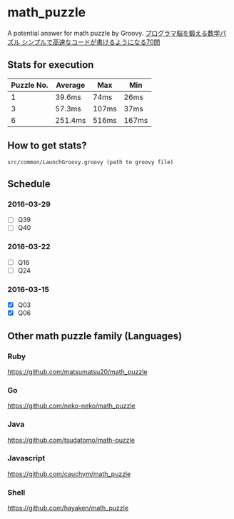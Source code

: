# math_puzzle
A potential answer for math puzzle by Groovy.
<a  href="http://www.amazon.co.jp/gp/product/479814245X/ref=as_li_ss_tl?ie=UTF8&camp=247&creative=7399&linkCode=as2">プログラマ脳を鍛える数学パズル シンプルで高速なコードが書けるようになる70問</a><img src="http://ir-jp.amazon-adsystem.com/e/ir?t=&l=as2&o=9&a=479814245X" width="1" height="1" border="0" alt="" style="border:none !important; margin:0px !important;" />

## Stats for execution
|Puzzle No.|Average|Max |Min |
|----------|-------|----|----|
|1         |39.6ms |74ms|26ms|
|3         |57.3ms |107ms|37ms|
|6         |251.4ms|516ms|167ms|

## How to get stats?
`src/common/LaunchGroovy.groovy (path to groovy file)`

## Schedule
### 2016-03-29
 - [ ] Q39
 - [ ] Q40

### 2016-03-22
 - [ ] Q16
 - [ ] Q24

### 2016-03-15
 - [x] Q03
 - [x] Q06

## Other math puzzle family (Languages)
### Ruby
https://github.com/matsumatsu20/math_puzzle
### Go
https://github.com/neko-neko/math_puzzle
### Java
https://github.com/tsudatomo/math-puzzle
### Javascript
https://github.com/cauchym/math_puzzle
### Shell
https://github.com/hayaken/math_puzzle
